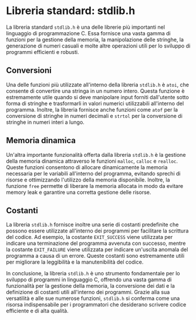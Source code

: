 # Libreria standard: stdlib.h

La libreria standard `stdlib.h` è una delle librerie più importanti nel linguaggio di programmazione C. Essa fornisce una vasta gamma di funzioni per la gestione della memoria, la manipolazione delle stringhe, la generazione di numeri casuali e molte altre operazioni utili per lo sviluppo di programmi efficienti e robusti.

## Conversioni

Una delle funzioni più utilizzate all'interno della libreria `stdlib.h` è `atoi`, che consente di convertire una stringa in un numero intero. Questa funzione è estremamente utile quando si deve manipolare input forniti dall'utente sotto forma di stringhe e trasformarli in valori numerici utilizzabili all'interno del programma. Inoltre, la libreria fornisce anche funzioni come `atof` per la conversione di stringhe in numeri decimali e `strtol` per la conversione di stringhe in numeri interi a lungo.

## Memoria dinamica

Un'altra importante funzionalità offerta dalla libreria `stdlib.h` è la gestione della memoria dinamica attraverso le funzioni `malloc`, `calloc` e `realloc`. Queste funzioni consentono di allocare dinamicamente la memoria necessaria per le variabili all'interno del programma, evitando sprechi di risorse e ottimizzando l'utilizzo della memoria disponibile. Inoltre, la funzione `free` permette di liberare la memoria allocata in modo da evitare memory leak e garantire una corretta gestione delle risorse.

## Costanti

La libreria `stdlib.h` fornisce inoltre una serie di costanti predefinite che possono essere utilizzate all'interno dei programmi per facilitare la scrittura del codice. Ad esempio, la costante `EXIT_SUCCESS` viene utilizzata per indicare una terminazione del programma avvenuta con successo, mentre la costante `EXIT_FAILURE` viene utilizzata per indicare un'uscita anomala del programma a causa di un errore. Queste costanti sono estremamente utili per migliorare la leggibilità e la manutenibilità del codice.

In conclusione, la libreria `stdlib.h` è uno strumento fondamentale per lo sviluppo di programmi in linguaggio C, offrendo una vasta gamma di funzionalità per la gestione della memoria, la conversione dei dati e la definizione di costanti utili all'interno dei programmi. Grazie alla sua versatilità e alle sue numerose funzioni, `stdlib.h` si conferma come una risorsa indispensabile per i programmatori che desiderano scrivere codice efficiente e di alta qualità.